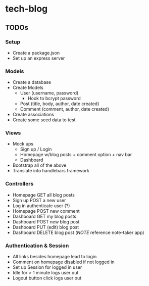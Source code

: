# tech-blog

## TODOs

### Setup
- Create a package.json
- Set up an express server

### Models
- Create a database
- Create Models
    - User (username, password)
        - Hook to bcrypt password
    - Post (title, body, author, date created)
    - Comment (comment, author, date created)
- Create associations
- Create some seed data to test

### Views
- Mock ups
    - Sign up / Login
    - Homepage w/blog posts + comment option + nav bar
    - Dashboard
- Bootstrap all of the above
- Translate into handlebars framework

### Controllers
- Homepage GET all blog posts
- Sign up POST a new user
- Log in authenticate user (?)
- Homepage POST new comment
- Dashboard GET my blog posts
- Dashboard POST new blog post
- Dashboard PUT (edit) blog post
- Dashboard DELETE blog post
(*NOTE* reference note-taker app)

### Authentication & Session
- All links besides homepage lead to login
- Comment on homepage disabled if not logged in
- Set up Session for logged in user
- Idle for > 1 minute logs user out
- Logout button click logs user out